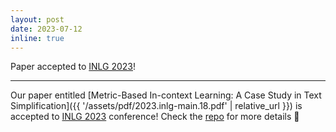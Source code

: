 ```yaml
---
layout: post
date: 2023-07-12
inline: true
---
```


Paper accepted to [INLG 2023](https://inlg2023.github.io/)!

***
Our paper entitled [Metric-Based In-context Learning: A Case Study in Text Simplification]({{ '/assets/pdf/2023.inlg-main.18.pdf' | relative_url }}) is accepted to [INLG 2023](https://inlg2023.github.io/) conference! Check the [repo](https://github.com/GGLAB-KU/metric-based-in-context-learning) for more details 📣